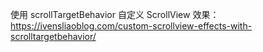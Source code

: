 使用 scrollTargetBehavior 自定义 ScrollView 效果：https://ivensliaoblog.com/custom-scrollview-effects-with-scrolltargetbehavior/
